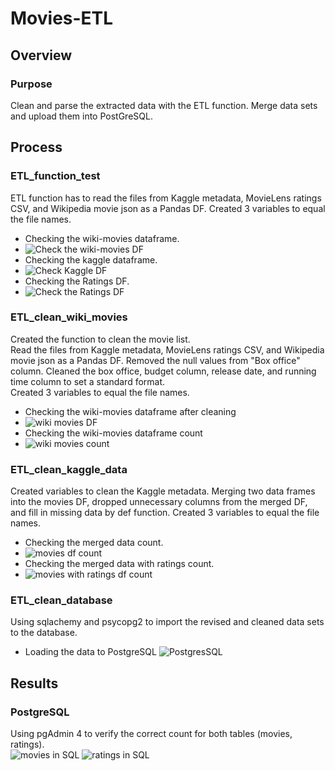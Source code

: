 # Movies-ETL
## Overview
### Purpose
Clean and parse the extracted data with the ETL function.  Merge data sets and upload them into PostGreSQL. 

## Process 
### ETL_function_test
ETL function has to read the files from Kaggle metadata, MovieLens ratings CSV, and Wikipedia movie json as a Pandas DF. Created 3 variables to equal the file names.

  - Checking the wiki-movies dataframe. 
  - ![Check the wiki-movies DF](https://user-images.githubusercontent.com/101272613/173411886-c35be98c-7c91-452e-978b-472ae985549c.PNG)
  - Checking the kaggle dataframe. 
  - ![Check Kaggle DF](https://user-images.githubusercontent.com/101272613/173411955-79e64cec-cd30-4e64-8e46-8659a12ab174.PNG)
  - Checking the Ratings DF. 
  - ![Check the Ratings DF](https://user-images.githubusercontent.com/101272613/173415314-c18e0210-b10c-42a0-8999-fbcb74a8726e.PNG)

### ETL_clean_wiki_movies
Created the function to clean the movie list.  
Read the files from Kaggle metadata, MovieLens ratings CSV, and Wikipedia movie json as a Pandas DF.
Removed the null values from "Box office" column.  Cleaned the box office, budget column, release date, and running time column to set a standard format.  
Created 3 variables to equal the file names. 

  - Checking the wiki-movies dataframe after cleaning
  - ![wiki movies DF](https://user-images.githubusercontent.com/101272613/173415552-b312cdf6-492e-4d02-bd78-559f1c49c67e.PNG)
  - Checking the wiki-movies dataframe count
  - ![wiki movies count](https://user-images.githubusercontent.com/101272613/173417413-534ffe0b-46d2-4763-8772-5be3ea8deb88.PNG)

### ETL_clean_kaggle_data
Created variables to clean the Kaggle metadata.
Merging two data frames into the movies DF, dropped unnecessary columns from the merged DF, and fill in missing data by def function. 
Created 3 variables to equal the file names.

  - Checking the merged data count. 
  - ![movies df count](https://user-images.githubusercontent.com/101272613/173417490-94765e24-3e1c-4183-a6e1-e277687e49ca.PNG)
  - Checking the merged data with ratings count.
  - ![movies with ratings df count](https://user-images.githubusercontent.com/101272613/173417596-a7e6aba6-d3e0-46e4-b51c-6484e7eacc3d.PNG)

### ETL_clean_database
Using sqlachemy and psycopg2 to import the revised and cleaned data sets to the database.  

  - Loading the data to PostgreSQL
![PostgresSQL](https://user-images.githubusercontent.com/101272613/173417892-57176e9a-301b-4b64-a60b-89b36141349d.PNG)


## Results
### PostgreSQL
Using pgAdmin 4 to verify the correct count for both tables (movies, ratings).  
![movies in SQL](https://user-images.githubusercontent.com/101272613/173418806-7d079393-bf1f-45ab-8bd3-b0c78fe56051.PNG)
![ratings in SQL](https://user-images.githubusercontent.com/101272613/173418822-335953b9-be71-46bd-961c-13a87cb1af9a.PNG)




